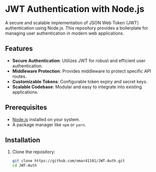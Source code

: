 # JWT Authentication with Node.js

A secure and scalable implementation of JSON Web Token (JWT) authentication using Node.js. This repository provides a boilerplate for managing user authentication in modern web applications.

## Features

- **Secure Authentication**: Utilizes JWT for robust and efficient user authentication.
- **Middleware Protection**: Provides middleware to protect specific API routes.
- **Customizable Tokens**: Configurable token expiry and secret keys.
- **Scalable Codebase**: Modular and easy to integrate into existing applications.

## Prerequisites

- [Node.js](https://nodejs.org/) installed on your system.
- A package manager like `npm` or `yarn`.

## Installation

1. Clone the repository:
   ```bash
   git clone https://github.com/omar41101/JWT-Auth.git
   cd JWT-Auth
